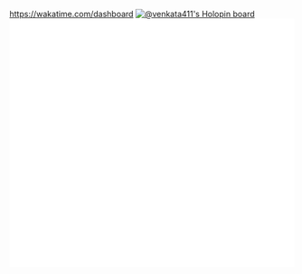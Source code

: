 https://wakatime.com/dashboard
[![@venkata411's Holopin board](https://holopin.io/api/user/board?user=venkata411)](https://holopin.io/@venkata411)
![img](github-metrics.svg)

